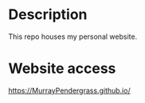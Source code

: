 # Description

This repo houses my personal website.

# Website access
https://MurrayPendergrass.github.io/
